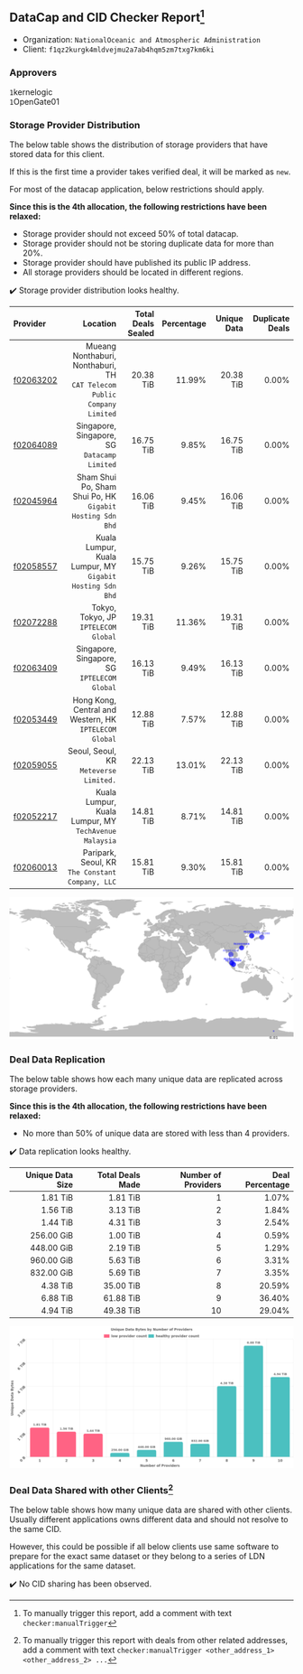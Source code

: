 ## DataCap and CID Checker Report[^1]
 - Organization: `NationalOceanic and Atmospheric Administration`
 - Client: `f1qz2kurgk4mldvejmu2a7ab4hqm5zm7txg7km6ki`
### Approvers
`1`kernelogic<br/>`1`OpenGate01

### Storage Provider Distribution
The below table shows the distribution of storage providers that have stored data for this client.

If this is the first time a provider takes verified deal, it will be marked as `new`.

For most of the datacap application, below restrictions should apply.

**Since this is the 4th allocation, the following restrictions have been relaxed:**
 - Storage provider should not exceed 50% of total datacap.
 - Storage provider should not be storing duplicate data for more than 20%.
 - Storage provider should have published its public IP address.
 - All storage providers should be located in different regions.

✔️ Storage provider distribution looks healthy.

| Provider                                              |                                                                   Location | Total Deals Sealed | Percentage | Unique Data | Duplicate Deals |
| :---------------------------------------------------- | -------------------------------------------------------------------------: | -----------------: | ---------: | ----------: | --------------: |
| [f02063202](https://filfox.info/en/address/f02063202) | Mueang Nonthaburi, Nonthaburi, TH<br/>`CAT Telecom Public Company Limited` |          20.38 TiB |     11.99% |   20.38 TiB |           0.00% |
| [f02064089](https://filfox.info/en/address/f02064089) |                            Singapore, Singapore, SG<br/>`Datacamp Limited` |          16.75 TiB |      9.85% |   16.75 TiB |           0.00% |
| [f02045964](https://filfox.info/en/address/f02045964) |               Sham Shui Po, Sham Shui Po, HK<br/>`Gigabit Hosting Sdn Bhd` |          16.06 TiB |      9.45% |   16.06 TiB |           0.00% |
| [f02058557](https://filfox.info/en/address/f02058557) |               Kuala Lumpur, Kuala Lumpur, MY<br/>`Gigabit Hosting Sdn Bhd` |          15.75 TiB |      9.26% |   15.75 TiB |           0.00% |
| [f02072288](https://filfox.info/en/address/f02072288) |                                    Tokyo, Tokyo, JP<br/>`IPTELECOM Global` |          19.31 TiB |     11.36% |   19.31 TiB |           0.00% |
| [f02063409](https://filfox.info/en/address/f02063409) |                            Singapore, Singapore, SG<br/>`IPTELECOM Global` |          16.13 TiB |      9.49% |   16.13 TiB |           0.00% |
| [f02053449](https://filfox.info/en/address/f02053449) |                  Hong Kong, Central and Western, HK<br/>`IPTELECOM Global` |          12.88 TiB |      7.57% |   12.88 TiB |           0.00% |
| [f02059055](https://filfox.info/en/address/f02059055) |                                  Seoul, Seoul, KR<br/>`Meteverse Limited.` |          22.13 TiB |     13.01% |   22.13 TiB |           0.00% |
| [f02052217](https://filfox.info/en/address/f02052217) |                   Kuala Lumpur, Kuala Lumpur, MY<br/>`TechAvenue Malaysia` |          14.81 TiB |      8.71% |   14.81 TiB |           0.00% |
| [f02060013](https://filfox.info/en/address/f02060013) |                        Paripark, Seoul, KR<br/>`The Constant Company, LLC` |          15.81 TiB |      9.30% |   15.81 TiB |           0.00% |

<img src="https://raw.githubusercontent.com/data-preservation-programs/filplus-checker-assets/main/filecoin-project/filecoin-plus-large-datasets/issues/1874/1684927394273.png"/>

### Deal Data Replication
The below table shows how each many unique data are replicated across storage providers.


**Since this is the 4th allocation, the following restrictions have been relaxed:**
- No more than 50% of unique data are stored with less than 4 providers.

✔️ Data replication looks healthy.

| Unique Data Size | Total Deals Made | Number of Providers | Deal Percentage |
| ---------------: | ---------------: | ------------------: | --------------: |
|         1.81 TiB |         1.81 TiB |                   1 |           1.07% |
|         1.56 TiB |         3.13 TiB |                   2 |           1.84% |
|         1.44 TiB |         4.31 TiB |                   3 |           2.54% |
|       256.00 GiB |         1.00 TiB |                   4 |           0.59% |
|       448.00 GiB |         2.19 TiB |                   5 |           1.29% |
|       960.00 GiB |         5.63 TiB |                   6 |           3.31% |
|       832.00 GiB |         5.69 TiB |                   7 |           3.35% |
|         4.38 TiB |        35.00 TiB |                   8 |          20.59% |
|         6.88 TiB |        61.88 TiB |                   9 |          36.40% |
|         4.94 TiB |        49.38 TiB |                  10 |          29.04% |

<img src="https://raw.githubusercontent.com/data-preservation-programs/filplus-checker-assets/main/filecoin-project/filecoin-plus-large-datasets/issues/1874/1684927394877.png"/>

### Deal Data Shared with other Clients[^3]
The below table shows how many unique data are shared with other clients.
Usually different applications owns different data and should not resolve to the same CID.

However, this could be possible if all below clients use same software to prepare for the exact same dataset or they belong to a series of LDN applications for the same dataset.

✔️ No CID sharing has been observed.

[^1]: To manually trigger this report, add a comment with text `checker:manualTrigger`

[^2]: Deals from those addresses are combined into this report as they are specified with `checker:manualTrigger`

[^3]: To manually trigger this report with deals from other related addresses, add a comment with text `checker:manualTrigger <other_address_1> <other_address_2> ...`
